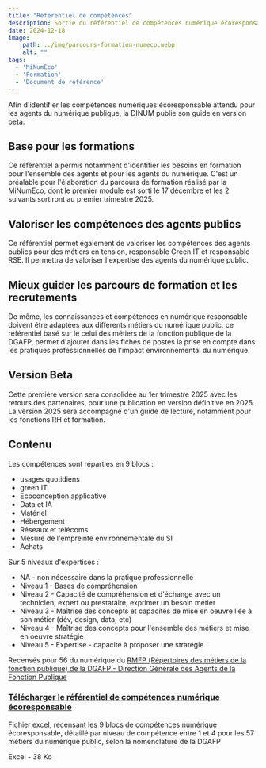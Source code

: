 ```yaml
---
title: "Référentiel de compétences"
description: Sortie du référentiel de compétences numérique écoresponsable, pour les agents publics de l'État, en version beta
date: 2024-12-18
image:
    path: ../img/parcours-formation-numeco.webp
    alt: ""
tags:
  - 'MiNumEco'
  - 'Formation'
  - 'Document de référence'
---
```


<!-- chapô-->
Afin d'identifier les compétences numériques écoresponsable attendu pour les agents du numérique publique, la DINUM publie son guide en version beta.

<!-- texte-->

## Base pour les formations

Ce référentiel a permis notamment d'identifier les besoins en formation pour l'ensemble des agents et pour les agents du numérique. C'est un préalable pour l'élaboration du parcours de formation réalisé par la MiNumEco, dont le premier module est sorti le 17 décembre et les 2 suivants sortiront au premier trimestre 2025.

## Valoriser les compétences des agents publics

Ce référentiel permet également de valoriser les compétences des agents publics pour des métiers en tension, responsable Green IT et responsable RSE. Il permettra de valoriser l'expertise des agents du numérique public.

## Mieux guider les parcours de formation et les recrutements

De même, les connaissances et compétences en numérique responsable doivent être adaptées aux différents métiers du numérique public, ce référentiel basé sur le celui des métiers de la fonction publique de la DGAFP, permet d'ajouter dans les fiches de postes la prise en compte dans les pratiques professionnelles de l'impact environnemental du numérique.

## Version Beta

Cette première version sera consolidée au 1er trimestre 2025 avec les retours des partenaires, pour une publication en version définitive en 2025. La version 2025 sera accompagné d'un guide de lecture, notamment pour les fonctions RH et formation.

## Contenu

Les compétences sont réparties en 9 blocs :
<div class="fr-highlight">
<ul>
	<li>usages quotidiens</li>
	<li>green IT</li>
	<li>Ecoconception applicative</li>
	<li>Data et IA</li>
	<li>Matériel</li>
	<li>Hébergement</li>
	<li>Réseaux et télécoms</li>
	<li>Mesure de l'empreinte environnementale du SI</li>
	<li>Achats</li>
</ul>
</div>

Sur 5 niveaux d'expertises :

<div class="fr-highlight">
	<ul>
	<li>NA - non nécessaire dans la pratique professionnelle</li>
	<li>Niveau 1 - Bases de compréhension</li>
	<li>Niveau 2 - Capacité de compréhension et d'échange avec un technicien, expert ou prestataire, exprimer un besoin métier</li>
	<li>Niveau 3 - Maîtrise des concepts et capacités de mise en oeuvre liée à son métier (dév, design, data, etc)</li>
	<li>Niveau 4 - Maîtrise des concepts pour l'ensemble des métiers et mise en oeuvre stratégie</li>
	<li>Niveau 5 - Expertise - capacité à proposer une stratégie</li>
</ul>
</div>

<div class="fr-highlight fr-mt-3w fr-mb-4w">
Recensés pour 56 du numérique du <a href="https://www.fonction-publique.gouv.fr/files/files/actualites/rmfp-v1-complet.pdf">RMFP (Répertoires des métiers de la fonction publique) de la DGAFP - Direction Générale des Agents de la Fonction Publique</a>
</div>

<div class="fr-card fr-enlarge-link fr-card--download">
	<div class="fr-card__body">
		<div class="fr-card__content">
			<h3 class="fr-card__title">
					<a download href="/docs/2024/ReferentielCompetencesNumEco-Beta.xlsx">
							Télécharger le référentiel de compétences numérique écoresponsable
					</a>
			</h3>
			<p class="fr-card__desc">Fichier excel, recensant les 9 blocs de compétences numérique écoresponsable, détaillé par niveau de compétence entre 1 et 4 pour les 57 métiers du numérique public, selon la nomenclature de la DGAFP</p>
			<div class="fr-card__end">
					<p class="fr-card__detail">Excel - 38 Ko</p>
			</div>
		</div>
	</div>
</div>
<br>